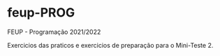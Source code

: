 # feup-PROG
FEUP - Programação 2021/2022

Exercicios das praticos e exercicios de preparação para o Mini-Teste 2.
